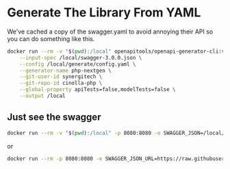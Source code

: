 # Generate The Library From YAML

We've cached a copy of the swagger.yaml to avoid annoying their API so you can do something like this.

```sh
docker run --rm -v "$(pwd):/local" openapitools/openapi-generator-cli:v7.12.0 generate \
    --input-spec /local/swagger-3.0.0.json \
    --config /local/generate/config.yaml \
    --generator-name php-nextgen \
    --git-user-id synergitech \
    --git-repo-id cinolla-php \
    --global-property apiTests=false,modelTests=false \
    --output /local
```

## Just see the swagger

```sh
docker run --rm -v "$(pwd):/local" -p 8080:8080 -e SWAGGER_JSON=/local/swagger-3.0.0.json swaggerapi/swagger-ui
```

or

```sh
docker run --rm -p 8080:8080 -e SWAGGER_JSON_URL=https://raw.githubusercontent.com/SynergiTech/cinolla-php/refs/heads/main/swagger-3.0.0.json swaggerapi/swagger-ui
```
